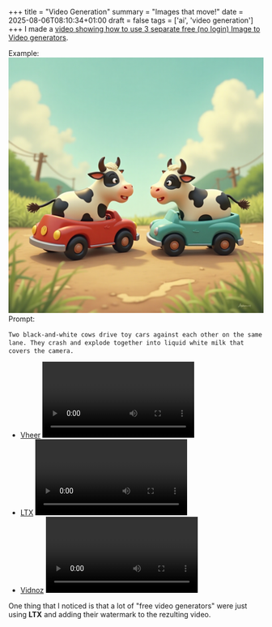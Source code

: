 +++
title = "Video Generation"
summary = "Images that move!"
date = 2025-08-06T08:10:34+01:00
draft = false
tags = ['ai', 'video generation']
+++
I made a [video showing how to use 3 separate free (no login) Image to Video generators](https://www.youtube.com/watch?v=7E8cTR_GsnE).

Example:
![input](input.png)
Prompt:
```
Two black-and-white cows drive toy cars against each other on the same lane. They crash and explode together into liquid white milk that covers the camera.
```

- [Vheer](www.vheer.com/app/image-to-video)
  ![(output)](vheer.mp4)
- [LTX](www.vheer.com/app/image-to-video)
  ![(output)](ltx.mp4)
- [Vidnoz](https://www.vidnoz.com/image-to-video-ai.html)
  ![(output)](vidnoz.mp4)

One thing that I noticed is that a lot of "free video generators" were just using **LTX** and adding their watermark to the rezulting video.
